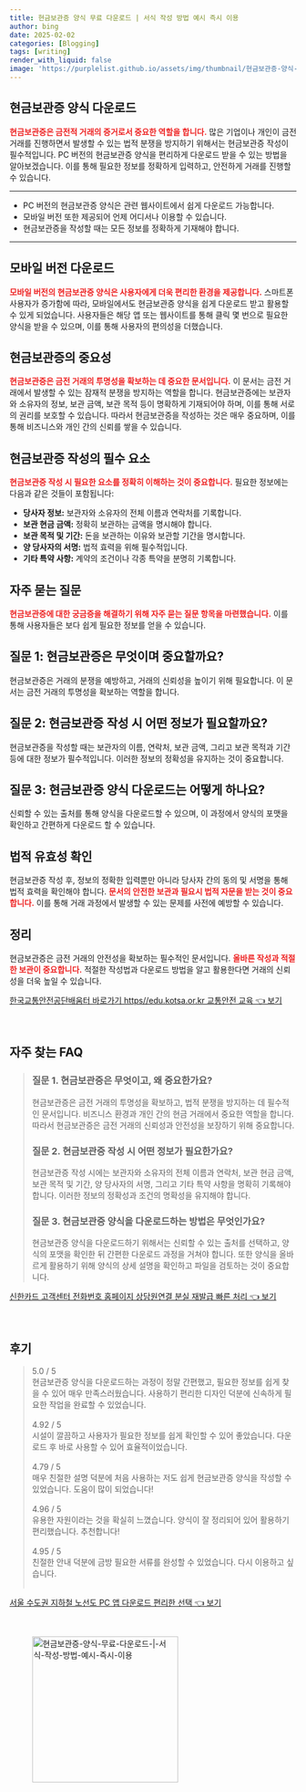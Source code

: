 ```yaml
---
title: 현금보관증 양식 무료 다운로드 | 서식 작성 방법 예시 즉시 이용
author: bing
date: 2025-02-02
categories: [Blogging]
tags: [writing]
render_with_liquid: false
image: 'https://purplelist.github.io/assets/img/thumbnail/현금보관증-양식-무료-다운로드-|-서식-작성-방법-예시-즉시-이용.webp'
---
```



<h2 id='현금보관증_양식_다운로드'>현금보관증 양식 다운로드</h2>

<p><b><span style="color: #ee2323;">현금보관증은 금전적 거래의 증거로서 중요한 역할을 합니다.</span></b> 많은 기업이나 개인이 금전 거래를 진행하면서 발생할 수 있는 법적 분쟁을 방지하기 위해서는 현금보관증 작성이 필수적입니다. PC 버전의 현금보관증 양식을 편리하게 다운로드 받을 수 있는 방법을 알아보겠습니다. 이를 통해 필요한 정보를 정확하게 입력하고, 안전하게 거래를 진행할 수 있습니다.</p>

<hr />

<ul>
    <li>PC 버전의 현금보관증 양식은 관련 웹사이트에서 쉽게 다운로드 가능합니다.</li>
    <li>모바일 버전 또한 제공되어 언제 어디서나 이용할 수 있습니다.</li>
    <li>현금보관증을 작성할 때는 모든 정보를 정확하게 기재해야 합니다.</li>
</ul>

<hr />

<h2 id='모바일_버전_다운로드'>모바일 버전 다운로드</h2>

<p><b><span style="color: #ee2323;">모바일 버전의 현금보관증 양식은 사용자에게 더욱 편리한 환경을 제공합니다.</span></b> 스마트폰 사용자가 증가함에 따라, 모바일에서도 현금보관증 양식을 쉽게 다운로드 받고 활용할 수 있게 되었습니다. 사용자들은 해당 앱 또는 웹사이트를 통해 클릭 몇 번으로 필요한 양식을 받을 수 있으며, 이를 통해 사용자의 편의성을 더했습니다.</p>

<h2 id='현금보관증의_중요성'>현금보관증의 중요성</h2>

<p><b><span style="color: #ee2323;">현금보관증은 금전 거래의 투명성을 확보하는 데 중요한 문서입니다.</span></b> 이 문서는 금전 거래에서 발생할 수 있는 잠재적 분쟁을 방지하는 역할을 합니다. 현금보관증에는 보관자와 소유자의 정보, 보관 금액, 보관 목적 등이 명확하게 기재되어야 하며, 이를 통해 서로의 권리를 보호할 수 있습니다. 따라서 현금보관증을 작성하는 것은 매우 중요하며, 이를 통해 비즈니스와 개인 간의 신뢰를 쌓을 수 있습니다.</p>

<h2 id='현금보관증_작성의_필수_요소'>현금보관증 작성의 필수 요소</h2>

<p><b><span style="color: #ee2323;">현금보관증 작성 시 필요한 요소를 정확히 이해하는 것이 중요합니다.</span></b> 필요한 정보에는 다음과 같은 것들이 포함됩니다:</p>

<ul>
    <li><b>당사자 정보:</b> 보관자와 소유자의 전체 이름과 연락처를 기록합니다.</li>
    <li><b>보관 현금 금액:</b> 정확히 보관하는 금액을 명시해야 합니다.</li>
    <li><b>보관 목적 및 기간:</b> 돈을 보관하는 이유와 보관할 기간을 명시합니다.</li>
    <li><b>양 당사자의 서명:</b> 법적 효력을 위해 필수적입니다.</li>
    <li><b>기타 특약 사항:</b> 계약의 조건이나 각종 특약을 분명히 기록합니다.</li>
</ul>

<h2 id='자주_묻는_질문'>자주 묻는 질문</h2>

<p><b><span style="color: #ee2323;">현금보관증에 대한 궁금증을 해결하기 위해 자주 묻는 질문 항목을 마련했습니다.</span></b> 이를 통해 사용자들은 보다 쉽게 필요한 정보를 얻을 수 있습니다.</p>

<h2 id='질문_1'>질문 1: 현금보관증은 무엇이며 중요할까요?</h2>

<p>현금보관증은 거래의 분쟁을 예방하고, 거래의 신뢰성을 높이기 위해 필요합니다. 이 문서는 금전 거래의 투명성을 확보하는 역할을 합니다.</p>

<h2 id='질문_2'>질문 2: 현금보관증 작성 시 어떤 정보가 필요할까요?</h2>

<p>현금보관증을 작성할 때는 보관자의 이름, 연락처, 보관 금액, 그리고 보관 목적과 기간 등에 대한 정보가 필수적입니다. 이러한 정보의 정확성을 유지하는 것이 중요합니다.</p>

<h2 id='질문_3'>질문 3: 현금보관증 양식 다운로드는 어떻게 하나요?</h2>

<p>신뢰할 수 있는 출처를 통해 양식을 다운로드할 수 있으며, 이 과정에서 양식의 포맷을 확인하고 간편하게 다운로드 할 수 있습니다.</p>

<h2 id='법적_유효성_확인'>법적 유효성 확인</h2>

<p>현금보관증 작성 후, 정보의 정확한 입력뿐만 아니라 당사자 간의 동의 및 서명을 통해 법적 효력을 확인해야 합니다. <b><span style="color: #ee2323;">문서의 안전한 보관과 필요시 법적 자문을 받는 것이 중요합니다.</span></b> 이를 통해 거래 과정에서 발생할 수 있는 문제를 사전에 예방할 수 있습니다.</p>

<h2 id='정리'>정리</h2>

<p>현금보관증은 금전 거래의 안전성을 확보하는 필수적인 문서입니다. <b><span style="color: #ee2323;">올바른 작성과 적절한 보관이 중요합니다.</span></b> 적절한 작성법과 다운로드 방법을 알고 활용한다면 거래의 신뢰성을 더욱 높일 수 있습니다.</p>


<p><a class="click-button" title="한국교통안전공단배움터 바로가기 https//edu.kotsa.or.kr 교통안전 교육" href="https://purplelist.github.io/posts/%ED%95%9C%EA%B5%AD%EA%B5%90%ED%86%B5%EC%95%88%EC%A0%84%EA%B3%B5%EB%8B%A8%EB%B0%B0%EC%9B%80%ED%84%B0-%EB%B0%94%EB%A1%9C%EA%B0%80%EA%B8%B0-httpsedu.kotsa.or.kr-%EA%B5%90%ED%86%B5%EC%95%88%EC%A0%84-%EA%B5%90%EC%9C%A1/" rel="dofollow">한국교통안전공단배움터 바로가기 https//edu.kotsa.or.kr 교통안전 교육 👈 보기</a></p><br>
<h2 id='자주_찾는_FAQ'>자주 찾는 FAQ</h2>
<div itemscope="" itemtype="https://schema.org/FAQPage"> 
<blockquote> 
<div itemscope="" itemprop="mainEntity" itemtype="https://schema.org/Question"> 
<h3 itemprop="name">질문 1. 현금보관증은 무엇이고, 왜 중요한가요?</h3> 
<div itemscope="" itemprop="acceptedAnswer" itemtype="https://schema.org/Answer"> 
<span itemprop="text"> 
<p>현금보관증은 금전 거래의 투명성을 확보하고, 법적 분쟁을 방지하는 데 필수적인 문서입니다. 비즈니스 환경과 개인 간의 현금 거래에서 중요한 역할을 합니다. 따라서 현금보관증은 금전 거래의 신뢰성과 안전성을 보장하기 위해 중요합니다.</p> 
</span> 
</div> 
</div> 

<div itemscope="" itemprop="mainEntity" itemtype="https://schema.org/Question"> 
<h3 itemprop="name">질문 2. 현금보관증 작성 시 어떤 정보가 필요한가요?</h3> 
<div itemscope="" itemprop="acceptedAnswer" itemtype="https://schema.org/Answer"> 
<span itemprop="text"> 
<p>현금보관증 작성 시에는 보관자와 소유자의 전체 이름과 연락처, 보관 현금 금액, 보관 목적 및 기간, 양 당사자의 서명, 그리고 기타 특약 사항을 명확히 기록해야 합니다. 이러한 정보의 정확성과 조건의 명확성을 유지해야 합니다.</p> 
</span> 
</div> 
</div> 

<div itemscope="" itemprop="mainEntity" itemtype="https://schema.org/Question"> 
<h3 itemprop="name">질문 3. 현금보관증 양식을 다운로드하는 방법은 무엇인가요?</h3> 
<div itemscope="" itemprop="acceptedAnswer" itemtype="https://schema.org/Answer"> 
<span itemprop="text"> 
<p>현금보관증 양식을 다운로드하기 위해서는 신뢰할 수 있는 출처를 선택하고, 양식의 포맷을 확인한 뒤 간편한 다운로드 과정을 거쳐야 합니다. 또한 양식을 올바르게 활용하기 위해 양식의 상세 설명을 확인하고 파일을 검토하는 것이 중요합니다.</p> 
</span> 
</div> 
</div> 
</blockquote> 
</div>
<p><a class="click-button" title="신한카드 고객센터 전화번호 홈페이지 상담원연결 분실 재발급 빠른 처리" href="https://purplelist.github.io/posts/%EC%8B%A0%ED%95%9C%EC%B9%B4%EB%93%9C-%EA%B3%A0%EA%B0%9D%EC%84%BC%ED%84%B0-%EC%A0%84%ED%99%94%EB%B2%88%ED%98%B8-%ED%99%88%ED%8E%98%EC%9D%B4%EC%A7%80-%EC%83%81%EB%8B%B4%EC%9B%90%EC%97%B0%EA%B2%B0-%EB%B6%84%EC%8B%A4-%EC%9E%AC%EB%B0%9C%EA%B8%89-%EB%B9%A0%EB%A5%B8-%EC%B2%98%EB%A6%AC/" rel="dofollow">신한카드 고객센터 전화번호 홈페이지 상담원연결 분실 재발급 빠른 처리 👈 보기</a></p><br>
<h2 id='후기'>후기</h2>
<div itemscope itemtype="https://schema.org/Product">
  <blockquote>
  <div itemprop="review" itemscope itemtype="https://schema.org/Review">
      <div itemprop="reviewRating" itemscope itemtype="https://schema.org/Rating"> <span itemprop="ratingValue">5.0</span> / <span itemprop="bestRating">5</span> </div>
      <span itemprop="reviewBody">현금보관증 양식을 다운로드하는 과정이 정말 간편했고, 필요한 정보를 쉽게 찾을 수 있어 매우 만족스러웠습니다. 사용하기 편리한 디자인 덕분에 신속하게 필요한 작업을 완료할 수 있었습니다.</span>
  </div>
  <br>
  <div itemprop="review" itemscope itemtype="https://schema.org/Review">
      <div itemprop="reviewRating" itemscope itemtype="https://schema.org/Rating"> <span itemprop="ratingValue">4.92</span> / <span itemprop="bestRating">5</span> </div>
      <span itemprop="reviewBody">시설이 깔끔하고 사용자가 필요한 정보를 쉽게 확인할 수 있어 좋았습니다. 다운로드 후 바로 사용할 수 있어 효율적이었습니다.</span>
  </div>
  <br>
  <div itemprop="review" itemscope itemtype="https://schema.org/Review">
      <div itemprop="reviewRating" itemscope itemtype="https://schema.org/Rating"> <span itemprop="ratingValue">4.79</span> / <span itemprop="bestRating">5</span> </div>
      <span itemprop="reviewBody">매우 친절한 설명 덕분에 처음 사용하는 저도 쉽게 현금보관증 양식을 작성할 수 있었습니다. 도움이 많이 되었습니다!</span>
  </div>
  <br>
  <div itemprop="review" itemscope itemtype="https://schema.org/Review">
      <div itemprop="reviewRating" itemscope itemtype="https://schema.org/Rating"> <span itemprop="ratingValue">4.96</span> / <span itemprop="bestRating">5</span> </div>
      <span itemprop="reviewBody">유용한 자원이라는 것을 확실히 느꼈습니다. 양식이 잘 정리되어 있어 활용하기 편리했습니다. 추천합니다!</span>
  </div>
  <br>
  <div itemprop="review" itemscope itemtype="https://schema.org/Review">
      <div itemprop="reviewRating" itemscope itemtype="https://schema.org/Rating"> <span itemprop="ratingValue">4.95</span> / <span itemprop="bestRating">5</span> </div>
      <span itemprop="reviewBody">친절한 안내 덕분에 금방 필요한 서류를 완성할 수 있었습니다. 다시 이용하고 싶습니다.</span>
  </div>
  <br>
  </blockquote>
</div>
<p><a class="click-button" title="서울 수도권 지하철 노선도 PC 앱 다운로드 편리한 선택" href="https://purplelist.github.io/posts/%EC%84%9C%EC%9A%B8-%EC%88%98%EB%8F%84%EA%B6%8C-%EC%A7%80%ED%95%98%EC%B2%A0-%EB%85%B8%EC%84%A0%EB%8F%84-PC-%EC%95%B1-%EB%8B%A4%EC%9A%B4%EB%A1%9C%EB%93%9C-%ED%8E%B8%EB%A6%AC%ED%95%9C-%EC%84%A0%ED%83%9D/" rel="dofollow">서울 수도권 지하철 노선도 PC 앱 다운로드 편리한 선택 👈 보기</a></p><br>
<figure class="image"><img src="https://purplelist.github.io/assets/img/thumbnail/현금보관증-양식-무료-다운로드-|-서식-작성-방법-예시-즉시-이용.webp" alt="현금보관증-양식-무료-다운로드-|-서식-작성-방법-예시-즉시-이용" width="256" height="256"></figure>